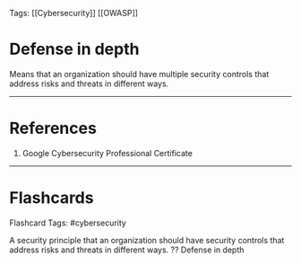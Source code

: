 Tags: [[Cybersecurity]] [[OWASP]]
# Defense in depth

Means that an organization should have multiple security controls that address risks and threats in different ways.

---
# References

1. Google Cybersecurity Professional Certificate

---
# Flashcards

Flashcard Tags: #cybersecurity 

A security principle that an organization should have security controls that address risks and threats in different ways.
??
Defense in depth